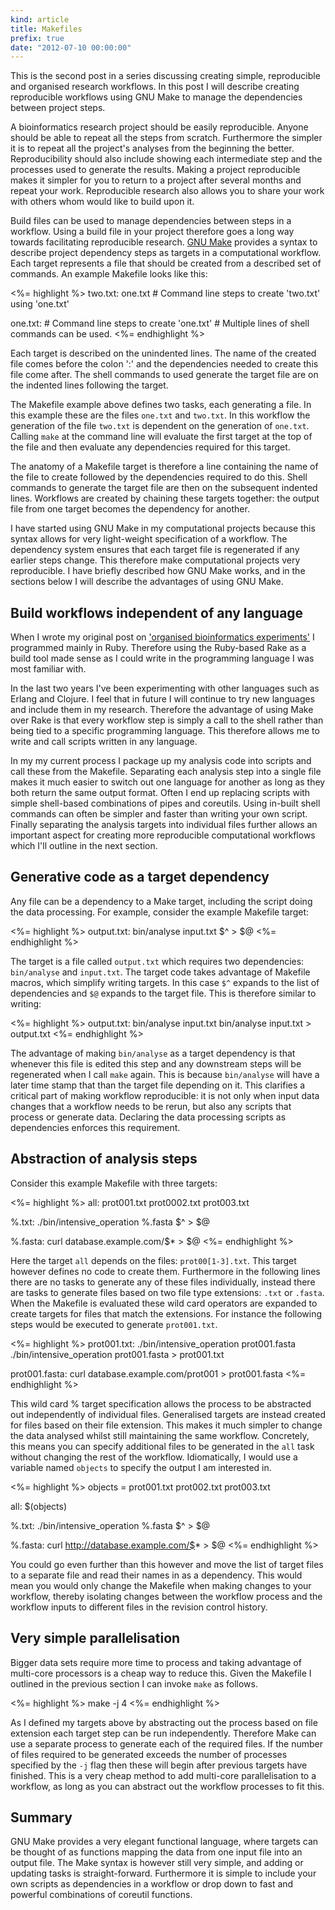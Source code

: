```yaml
---
kind: article
title: Makefiles
prefix: true
date: "2012-07-10 00:00:00"
---
```


This is the second post in a series discussing creating simple, reproducible
and organised research workflows. In this post I will describe creating
reproducible workflows using GNU Make to manage the dependencies between
project steps.

A bioinformatics research project should be easily reproducible. Anyone should
be able to repeat all the steps from scratch. Furthermore the simpler it is to
repeat all the project's analyses from the beginning the better.
Reproducibility should also include showing each intermediate step and the
processes used to generate the results. Making a project reproducible makes it
simpler for you to return to a project after several months and repeat your
work. Reproducible research also allows you to share your work with others whom
would like to build upon it.

Build files can be used to manage dependencies between steps in a workflow.
Using a build file in your project therefore goes a long way towards
facilitating reproducible research. [GNU Make][make] provides a syntax to
describe project dependency steps as targets in a computational workflow. Each
target represents a file that should be created from a described set of
commands. An example Makefile looks like this:

[make]: http://www.gnu.org/software/make/

<%= highlight %>
two.txt: one.txt
    # Command line steps to create 'two.txt' using 'one.txt'

one.txt:
    # Command line steps to create 'one.txt'
    # Multiple lines of shell commands can be used.
<%= endhighlight %>

Each target is described on the unindented lines. The name of the created file
comes before the colon ':' and the dependencies needed to create this file come
after. The shell commands to used generate the target file are on the indented
lines following the target.

The Makefile example above defines two tasks, each generating a file. In this
example these are the files `one.txt` and `two.txt`. In this workflow the
generation of the file `two.txt` is dependent on the generation of `one.txt`.
Calling `make` at the command line will evaluate the first target at the top of
the file and then evaluate any dependencies required for this target.

The anatomy of a Makefile target is therefore a line containing the name of the
file to create followed by the dependencies required to do this. Shell commands
to generate the target file are then on the subsequent indented lines.
Workflows are created by chaining these targets together: the output file from
one target becomes the dependency for another.

I have started using GNU Make in my computational projects because this syntax
allows for very light-weight specification of a workflow. The dependency system
ensures that each target file is regenerated if any earlier steps change. This
therefore make computational projects very reproducible. I have briefly
described how GNU Make works, and in the sections below I will describe the
advantages of using GNU Make.

## Build workflows independent of any language

When I wrote my original post on ['organised bioinformatics
experiments'][organised] I programmed mainly in Ruby. Therefore using the
Ruby-based Rake as a build tool made sense as I could write in the programming
language I was most familiar with.

[organised]: /post/organised-bioinformatics-experiments/

In the last two years I've been experimenting with other languages such as
Erlang and Clojure. I feel that in future I will continue to try new languages
and include them in my research. Therefore the advantage of using Make over
Rake is that every workflow step is simply a call to the shell rather than
being tied to a specific programming language. This therefore allows me to
write and call scripts written in any language.

In my my current process I package up my analysis code into scripts and call
these from the Makefile. Separating each analysis step into a single file makes
it much easier to switch out one language for another as long as they both
return the same output format. Often I end up replacing scripts with simple
shell-based combinations of pipes and coreutils. Using in-built shell commands
can often be simpler and faster than writing your own script. Finally
separating the analysis targets into individual files further allows an
important aspect for creating more reproducible computational workflows which
I'll outline in the next section. 

## Generative code as a target dependency

Any file can be a dependency to a Make target, including the script doing the
data processing. For example, consider the example Makefile target:

<%= highlight %>
output.txt: bin/analyse input.txt
    $^ > $@
<%= endhighlight %>

The target is a file called `output.txt` which requires two dependencies:
`bin/analyse` and `input.txt`. The target code takes advantage of Makefile
macros, which simplify writing targets. In this case `$^` expands to the list
of dependencies and `$@` expands to the target file. This is therefore similar
to writing:

<%= highlight %>
output.txt: bin/analyse input.txt
    bin/analyse input.txt > output.txt
<%= endhighlight %>

The advantage of making `bin/analyse` as a target dependency is that whenever
this file is edited this step and any downstream steps will be regenerated when
I call `make` again. This is because `bin/analyse` will have a later time stamp
that than the target file depending on it. This clarifies a critical part of
making workflow reproducible: it is not only when input data changes that a
workflow needs to be rerun, but also any scripts that process or generate data.
Declaring the data processing scripts as dependencies enforces this
requirement.

## Abstraction of analysis steps

Consider this example Makefile with three targets:

<%= highlight %>
all: prot001.txt prot0002.txt prot003.txt

%.txt: ./bin/intensive_operation %.fasta
   $^ > $@

%.fasta:
    curl database.example.com/$* > $@
<%= endhighlight %>

Here the target `all` depends on the files: `prot00[1-3].txt`. This target
however defines no code to create them. Furthermore in the following lines
there are no tasks to generate any of these files individually, instead there
are tasks to generate files based on two file type extensions: `.txt` or
`.fasta`. When the Makefile is evaluated these wild card operators are
expanded to create targets for files that match the extensions. For instance
the following steps would be executed to generate `prot001.txt`.

<%= highlight %>
prot001.txt: ./bin/intensive_operation prot001.fasta
    ./bin/intensive_operation prot001.fasta > prot001.txt

prot001.fasta:
    curl database.example.com/prot001 > prot001.fasta
<%= endhighlight %>

This wild card % target specification allows the process to be abstracted out
independently of individual files. Generalised targets are instead created for
files based on their file extension. This makes it much simpler to change the
data analysed whilst still maintaining the same workflow. Concretely, this
means you can specify additional files to be generated in the `all` task
without changing the rest of the workflow. Idiomatically, I would use a
variable named `objects` to specify the output I am interested in.

<%= highlight %>
objects = prot001.txt prot002.txt prot003.txt

all: $(objects)

%.txt: ./bin/intensive_operation %.fasta
    $^ > $@

%.fasta:
    curl http://database.example.com/$* > $@
<%= endhighlight %>

You could go even further than this however and move the list of target files
to a separate file and read their names in as a dependency. This would mean you
would only change the Makefile when making changes to your workflow, thereby
isolating changes between the workflow process and the workflow inputs to
different files in the revision control history.

## Very simple parallelisation

Bigger data sets require more time to process and taking advantage of
multi-core processors is a cheap way to reduce this. Given the Makefile I
outlined in the previous section I can invoke `make` as follows.

<%= highlight %>
make -j 4
<%= endhighlight %>

As I defined my targets above by abstracting out the process based on file
extension each target step can be run independently. Therefore Make can use a
separate process to generate each of the required files. If the number of files
required to be generated exceeds the number of processes specified by the `-j`
flag then these will begin after previous targets have finished. This is a very
cheap method to add multi-core parallelisation to a workflow, as long as you
can abstract out the workflow processes to fit this.

## Summary

GNU Make provides a very elegant functional language, where targets can be
thought of as functions mapping the data from one input file into an output
file. The Make syntax is however still very simple, and adding or updating
tasks is straight-forward. Furthermore it is simple to include your own scripts
as dependencies in a workflow or drop down to fast and powerful combinations of
coreutil functions.

